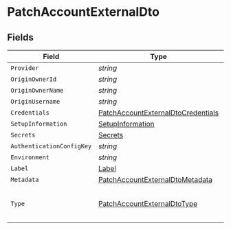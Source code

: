 # PatchAccountExternalDto


## Fields

| Field                                                                                               | Type                                                                                                | Required                                                                                            | Description                                                                                         | Example                                                                                             |
| --------------------------------------------------------------------------------------------------- | --------------------------------------------------------------------------------------------------- | --------------------------------------------------------------------------------------------------- | --------------------------------------------------------------------------------------------------- | --------------------------------------------------------------------------------------------------- |
| `Provider`                                                                                          | *string*                                                                                            | :heavy_minus_sign:                                                                                  | N/A                                                                                                 |                                                                                                     |
| `OriginOwnerId`                                                                                     | *string*                                                                                            | :heavy_minus_sign:                                                                                  | N/A                                                                                                 |                                                                                                     |
| `OriginOwnerName`                                                                                   | *string*                                                                                            | :heavy_minus_sign:                                                                                  | N/A                                                                                                 |                                                                                                     |
| `OriginUsername`                                                                                    | *string*                                                                                            | :heavy_minus_sign:                                                                                  | N/A                                                                                                 |                                                                                                     |
| `Credentials`                                                                                       | [PatchAccountExternalDtoCredentials](../../Models/Components/PatchAccountExternalDtoCredentials.md) | :heavy_minus_sign:                                                                                  | N/A                                                                                                 |                                                                                                     |
| `SetupInformation`                                                                                  | [SetupInformation](../../Models/Components/SetupInformation.md)                                     | :heavy_minus_sign:                                                                                  | N/A                                                                                                 |                                                                                                     |
| `Secrets`                                                                                           | [Secrets](../../Models/Components/Secrets.md)                                                       | :heavy_minus_sign:                                                                                  | N/A                                                                                                 |                                                                                                     |
| `AuthenticationConfigKey`                                                                           | *string*                                                                                            | :heavy_minus_sign:                                                                                  | N/A                                                                                                 |                                                                                                     |
| `Environment`                                                                                       | *string*                                                                                            | :heavy_minus_sign:                                                                                  | N/A                                                                                                 |                                                                                                     |
| `Label`                                                                                             | [Label](../../Models/Components/Label.md)                                                           | :heavy_minus_sign:                                                                                  | N/A                                                                                                 |                                                                                                     |
| `Metadata`                                                                                          | [PatchAccountExternalDtoMetadata](../../Models/Components/PatchAccountExternalDtoMetadata.md)       | :heavy_minus_sign:                                                                                  | N/A                                                                                                 |                                                                                                     |
| `Type`                                                                                              | [PatchAccountExternalDtoType](../../Models/Components/PatchAccountExternalDtoType.md)               | :heavy_minus_sign:                                                                                  | The account type                                                                                    | [<br/>"PRODUCTION",<br/>"TEST"<br/>]                                                                |